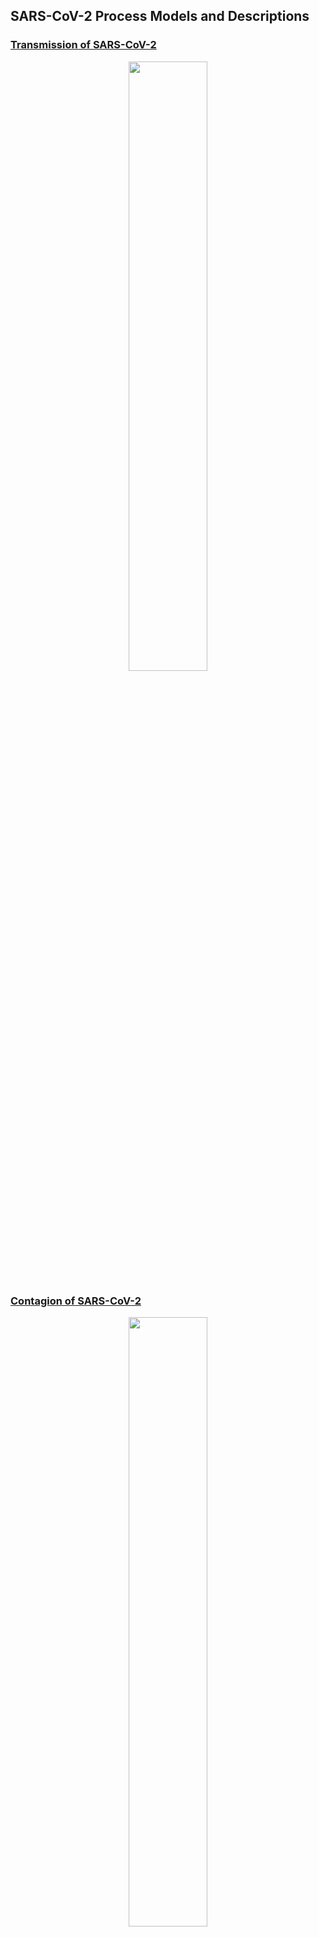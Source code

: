 ## SARS-CoV-2 Process Models and Descriptions

### [Transmission of SARS-CoV-2]()

<p align="center">
<img src="https://github.com/Berger-DM/SARS-CoV-2-and-COVID-19-Process-Models/blob/gh-pages/SARS-CoV-2%20Process%20Models/SARS-CoV-2%20Transmission.jpg" width=50% height=50%>
</p>

### [Contagion of SARS-CoV-2]()

<p align="center">
<img src="https://github.com/Berger-DM/SARS-CoV-2-and-COVID-19-Process-Models/blob/gh-pages/SARS-CoV-2%20Process%20Models/SARS-CoV-2%20Contagion.jpg" width=50% height=50%>
</p>
